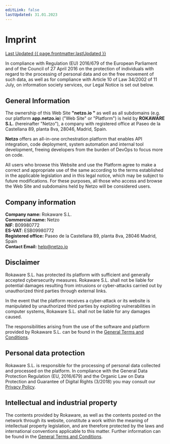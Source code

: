 ```yaml
---
editLink: false
lastUpdated: 31.01.2023
---
```

<script setup>
import { onMounted } from 'vue'
import { useData } from 'vitepress'

onMounted(async () => {
  if (window) await window.UC_UI.updateLanguage("es");
})
const { page } = useData()
</script>

# Imprint

<u>Last Updated {{ page.frontmatter.lastUpdated }}</u>

In compliance with Regulation (EU) 2016/679 of the European Parliament and of the Council of 27 April 2016 on the protection of individuals with regard to the processing of personal data and on the free movement of such data, as well as for compliance with Article 10 of Law 34/2002 of 11 July, on information society services, our Legal Notice is set out below.

## General Information

The ownership of this Web Site **"netzo.io "** as well as all subdomains (e.g. our platform **app.netzo.io**) ("Web Site" or "Platform") is held by **ROKAWARE S.L.** (hereinafter "Netzo"), a company with registered office at Paseo de la Castellana 89, planta 8va, 28046, Madrid, Spain.

**Netzo** offers an all-in-one orchestration platform that enables API integration, code deployment, system automation and internal tool development, freeing developers from the burden of DevOps to focus more on code.

All users who browse this Website and use the Platform agree to make a correct and appropriate use of the same according to the terms established in the applicable legislation and in this legal notice, which may be subject to future modifications. For these purposes, all those who access and browse the Web Site and subdomains held by Netzo will be considered users.

## Company information

**Company name:** Rokaware S.L.<br>
**Commercial name:** Netzo<br>
**NIF**: B09980772<br>
**ES-VAT**: ESB09980772<br>
**Registered office:** Paseo de la Castellana 89, planta 8va, 28046 Madrid, Spain<br>
**Contact Email:** [help@netzo.io](mailto:help@netzo.io/)<br>

## Disclaimer

Rokaware S.L. has protected its platform with sufficient and generally accepted cybersecurity measures. Rokaware S.L. shall not be liable for potential damages resulting from intrusions or cyber-attacks carried out by unauthorized third parties through external links.

In the event that the platform receives a cyber-attack or its website is manipulated by unauthorized third parties by exploiting vulnerabilities in computer systems, Rokaware S.L. shall not be liable for any damages caused.

The responsibilities arising from the use of the software and platform provided by Rokaware S.L. can be found in the [General Terms and Conditions](/legal/terms-and-conditions).

## Personal data protection

Rokaware S.L. is responsible for the processing of personal data collected and processed on the platform. In compliance with the General Data Protection Regulation (EU, 2016/679) and the Organic Law on Data Protection and Guarantee of Digital Rights (3/2018) you may consult our [Privacy Policy](/legal/privacy-policy).

## Intellectual and industrial property

The contents provided by Rokaware, as well as the contents posted on the network through its website, constitute a work within the meaning of intellectual property legislation, and are therefore protected by the laws and international conventions applicable to this matter. Further information can be found in the [General Terms and Conditions](/legal/terms-and-conditions).
